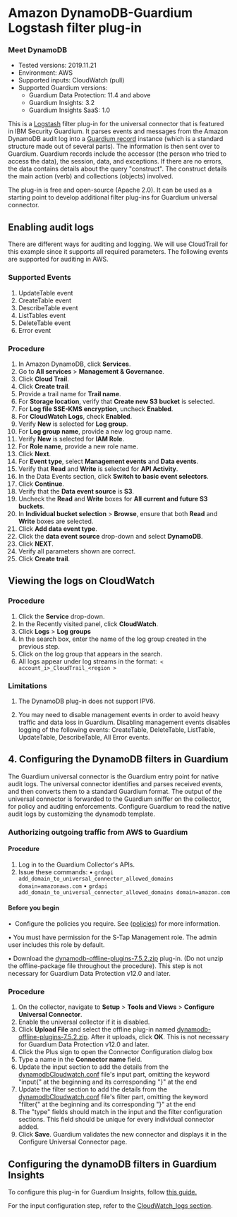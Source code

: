 # Amazon DynamoDB-Guardium Logstash filter plug-in
### Meet DynamoDB
* Tested versions: 2019.11.21
* Environment: AWS
* Supported inputs: CloudWatch (pull)
* Supported Guardium versions:
    * Guardium Data Protection: 11.4 and above
    * Guardium Insights: 3.2
    * Guardium Insights SaaS: 1.0

This is a [Logstash](https://github.com/elastic/logstash) filter plug-in for the universal connector that is featured in IBM Security Guardium. It parses events and messages from the Amazon DynamoDB audit log into a [Guardium record](https://github.com/IBM/universal-connectors/blob/main/common/src/main/java/com/ibm/guardium/universalconnector/commons/structures/Record.java) instance (which is a standard structure made out of several parts). The information is then sent over to Guardium. Guardium records include the accessor (the person who tried to access the data), the session, data, and exceptions. If there are no errors, the data contains details about the query "construct". The construct details the main action (verb) and collections (objects) involved.

The plug-in is free and open-source (Apache 2.0). It can be used as a starting point to develop additional filter plug-ins for Guardium universal connector.



## Enabling audit logs 

There are different ways for auditing and logging. We will use CloudTrail for this example since it supports all required parameters. The following events are supported for auditing in AWS.

### Supported Events

1. UpdateTable event
2. CreateTable event
3. DescribeTable event
4. ListTables event
5. DeleteTable event
6. Error event

### Procedure

1. In Amazon DynamoDB, click **Services**.
2. Go to **All services** > **Management & Governance**.
3. Click **Cloud Trail**.
4. Click **Create trail**.
5. Provide a trail name for **Trail name**.
6. For **Storage location**, verify that **Create new S3 bucket** is selected.
7. For **Log file SSE-KMS encryption**, uncheck **Enabled**.
8. For  **CloudWatch Logs**, check **Enabled**.
9. Verify **New** is selected for **Log group**.
10. For **Log group name**, provide a new log group name.
11. Verify **New** is selected for **IAM Role**.
12. For **Role name**, provide a new role name.
13. Click **Next**.
14. For **Event type**, select **Management events** and **Data events**.
15. Verify that **Read** and **Write** is selected for **API Activity**.
16. In the Data Events section, click **Switch to basic event selectors**.
17. Click **Continue**.
18. Verify that the **Data event source** is **S3**.
19. Uncheck the **Read** and **Write** boxes for **All current and future S3 buckets**.
20. In **Individual bucket selection** > **Browse**, ensure that both **Read** and **Write** boxes are selected.
21. Click **Add data event type**.
22. Click the **data event source** drop-down and select **DynamoDB**.
23. Click **NEXT**.
24. Verify all parameters shown are correct.
25. Click **Create trail**.

## Viewing the logs on CloudWatch

### Procedure

1. Click the **Service** drop-down.
2. In the Recently visited panel, click **CloudWatch**.
3. Click **Logs** > **Log groups**
5. In the search box, enter the name of the log group created in the previous step.
6. Click on the log group that appears in the search.
7. All logs appear under log streams in the format:` < account_i>_CloudTrail_<region >`

### Limitations

1. The DynamoDB plug-in does not support IPV6.

2. You may need to disable management events in order to avoid heavy traffic and data loss in Guardium. Disabling management events disables logging of the following events: CreateTable, DeleteTable, ListTable, UpdateTable, DescribeTable, All Error events.


## 4. Configuring the DynamoDB filters in Guardium

The Guardium universal connector is the Guardium entry point for native audit logs. The universal connector identifies and parses received events, and then converts them to a standard Guardium format. The output of the universal connector is forwarded to the Guardium sniffer on the collector, for policy and auditing enforcements. Configure Guardium to read the native audit logs by customizing the dynamodb template.

### Authorizing outgoing traffic from AWS to Guardium

#### Procedure

1. Log in to the Guardium Collector's APIs.
2. Issue these commands:
		• `grdapi add_domain_to_universal_connector_allowed_domains domain=amazonaws.com`
		• `grdapi add_domain_to_universal_connector_allowed_domains domain=amazon.com`

#### Before you begin

•  Configure the policies you require. See ([policies](/docs/#policies)) for more information.

• You must have permission for the S-Tap Management role. The admin user includes this role by default.

• Download the [dynamodb-offline-plugins-7.5.2.zip](https://github.com/IBM/universal-connectors/raw/release-v1.2.0/filter-plugin/logstash-filter-dynamodb-guardium/DynamodbOverCloudwatchPackage/DynamoDB/dynamodb-offline-plugins-7.5.2.zip) plug-in. (Do not unzip the offline-package file throughout the procedure). This step is not necessary for Guardium Data Protection v12.0 and later.



### Procedure

1. On the collector, navigate to **Setup** > **Tools and Views** > **Configure Universal Connector**.
2. Enable the universal collector if it is disabled.
3. Click **Upload File** and select the offline plug-in named [dynamodb-offline-plugins-7.5.2.zip](https://github.com/IBM/universal-connectors/raw/release-v1.2.0/filter-plugin/logstash-filter-dynamodb-guardium/DynamodbOverCloudwatchPackage/DynamoDB/dynamodb-offline-plugins-7.5.2.zip). After it uploads, click **OK**. This is not necessary for Guardium Data Protection v12.0 and later.
4. Click the Plus sign to open the Connector Configuration dialog box
5. Type a name in the **Connector name** field.
6. Update the input section to add the details from the [dynamodbCloudwatch.conf](https://github.com/IBM/universal-connectors/raw/main/filter-plugin/logstash-filter-dynamodb-guardium/dynamodbCloudwatch.conf) file's input part, omitting the keyword "input{" at the beginning and its corresponding "}" at the end
7. Update the filter section to add the details from the [dynamodbCloudwatch.conf](https://github.com/IBM/universal-connectors/raw/main/filter-plugin/logstash-filter-dynamodb-guardium/dynamodbCloudwatch.conf) file's filter part, omitting the keyword "filter{" at the beginning and its corresponding "}" at the end
8. The "type" fields should match in the input and the filter configuration sections. This field should be unique for every individual connector added.
9. Click **Save**. Guardium validates the new connector and displays it in the Configure Universal Connector page. 

## Configuring the dynamoDB filters in Guardium Insights

To configure this plug-in for Guardium Insights, follow [this guide.](/docs/Guardium%20Insights/3.2.x/UC_Configuration_GI.md)

For the input configuration step, refer to the [CloudWatch_logs section](/docs/Guardium%20Insights/3.2.x/UC_Configuration_GI.md#configuring-a-CloudWatch-input-plug-in).
